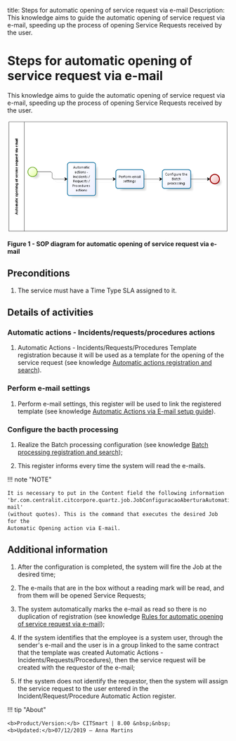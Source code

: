 title: Steps for automatic opening of service request via e-mail
Description: This knowledge aims to guide the automatic opening of service request via e-mail, speeding up the process of opening Service Requests received by the user.

# Steps for automatic opening of service request via e-mail

This knowledge aims to guide the automatic opening of service request via
e-mail, speeding up the process of opening Service Requests received by the
user.

![figure](images/open-ticket.png)

**Figure 1 - SOP diagram for automatic opening of service request via e-mail**

Preconditions
-------------

1.  The service must have a Time Type SLA assigned to it.

Details of activities
---------------------

### Automatic actions - Incidents/requests/procedures actions

1.  Automatic Actions - Incidents/Requests/Procedures Template registration
    because it will be used as a template for the opening of the service request
    (see knowledge [Automatic actions registration and search][1]).

### Perform e-mail settings

1.  Perform e-mail settings, this register will be used to link the registered
    template (see knowledge [Automatic Actions via E-mail setup guide][2]).

### Configure the bacth processing

1.  Realize the Batch processing configuration (see knowledge [Batch
    processing registration and search][3]);

2.  This register informs every time the system will read the e-mails.

!!! note "NOTE"

    It is necessary to put in the Content field the following information
    'br.com.centralit.citcorpore.quartz.job.JobConfiguracaoAberturaAutomaticaViaE-mail'
    (without quotes). This is the command that executes the desired Job for the
    Automatic Opening action via E-mail.

Additional information
----------------------

1.  After the configuration is completed, the system will fire the Job at the
    desired time;

2.  The e-mails that are in the box without a reading mark will be read, and
    from them will be opened Service Requests;

3.  The system automatically marks the e-mail as read so there is no duplication
    of registration (see knowledge [Rules for automatic opening of service
    request via e-mail][4]);

4.  If the system identifies that the employee is a system user, through the
    sender's e-mail and the user is in a group linked to the same contract that
    the template was created Automatic Actions - Incidents/Requests/Procedures),
    then the service request will be created with the requestor of the e-mail;

5.  If the system does not identify the requestor, then the system will assign
    the service request to the user entered in the Incident/Request/Procedure
    Automatic Action register.


[1]:/en-us/citsmart-platform-7/plataform-administration/configuring-automatic-actions/automatic-actions.html
[2]:/en-us/citsmart-platform-7/plataform-administration/configuring-automatic-actions/automatic-action-email.html
[3]:/en-us/citsmart-platform-7/plataform-administration/configuring-automatic-actions/batch-processing.html
[4]:/en-us/citsmart-platform-7/processes/tickets/rules-open-ticket.html


!!! tip "About"

    <b>Product/Version:</b> CITSmart | 8.00 &nbsp;&nbsp;
    <b>Updated:</b>07/12/2019 – Anna Martins
